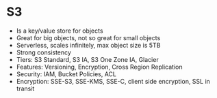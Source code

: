 # S3

* Is a key/value store for objects
* Great for big objects, not so great for small objects
* Serverless, scales infinitely, max object size is 5TB
* Strong consistency
* Tiers: S3 Standard, S3 IA, S3 One Zone IA, Glacier
* Features: Versioning, Encryption, Cross Region Replication
* Security: IAM, Bucket Policies, ACL
* Encryption: SSE-S3, SSE-KMS, SSE-C, client side encryption, SSL in transit
